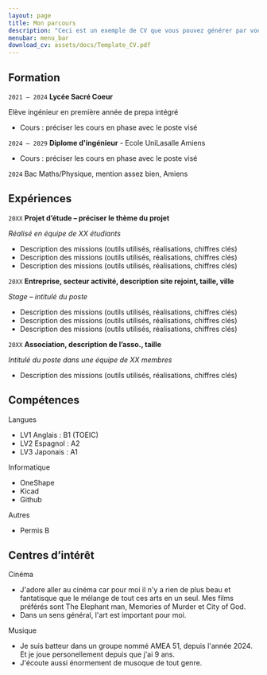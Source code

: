 ```yaml
---
layout: page
title: Mon parcours
description: "Ceci est un exemple de CV que vous pouvez générer par vous-même"
menubar: menu_bar
download_cv: assets/docs/Template_CV.pdf
---
```


## Formation 

`2021 – 2024`
**Lycée Sacré Coeur**

Elève ingénieur en première année de prepa intégré
* Cours : préciser les cours en phase avec le poste visé

`2024 – 2029`
**Diplome d'ingénieur** - Ecole UniLasalle Amiens
* Cours : préciser les cours en phase avec le poste visé

`2024`
Bac Maths/Physique, mention assez bien, Amiens

## Expériences

`20XX` **Projet d’étude – préciser le thème du projet**

_Réalisé en équipe de XX étudiants_
* Description des missions (outils utilisés, réalisations, chiffres clés)
* Description des missions (outils utilisés, réalisations, chiffres clés)
* Description des missions (outils utilisés, réalisations, chiffres clés)


`20XX` **Entreprise, secteur activité, description site rejoint, taille, ville**

_Stage – intitulé du poste_
* Description des missions (outils utilisés, réalisations, chiffres clés)
* Description des missions (outils utilisés, réalisations, chiffres clés)
* Description des missions (outils utilisés, réalisations, chiffres clés)

`20XX` **Association, description de l’asso., taille**

_Intitulé du poste dans une équipe de XX membres_
* Description des missions (outils utilisés, réalisations, chiffres clés)

## Compétences

Langues
* LV1 Anglais : B1 (TOEIC)
* LV2 Espagnol : A2
* LV3 Japonais : A1

Informatique
* OneShape
* Kicad
* Github

Autres
* Permis B

## Centres d’intérêt

Cinéma
* J'adore aller au cinéma car pour moi il n'y a rien de plus beau et fantatisque que le mélange de tout ces arts en un seul. Mes films préférés sont The Elephant man, Memories of Murder et City of God.
* Dans un sens général, l'art est important pour moi.

Musique

* Je suis batteur dans un groupe nommé AMEA 51, depuis l'année 2024. Et je joue personellement depuis que j'ai 9 ans. 
* J'écoute aussi énormement de musoque de tout genre.
